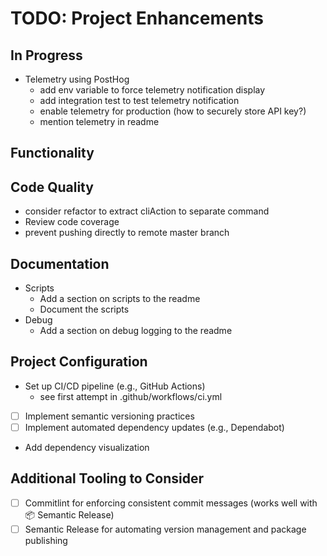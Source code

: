 # TODO: Project Enhancements

## In Progress

- Telemetry using PostHog
  - add env variable to force telemetry notification display
  - add integration test to test telemetry notification
  - enable telemetry for production (how to securely store API key?)
  - mention telemetry in readme

## Functionality

## Code Quality

- consider refactor to extract cliAction to separate command
- Review code coverage
- prevent pushing directly to remote master branch

## Documentation

- Scripts
  - Add a section on scripts to the readme
  - Document the scripts
- Debug
  - Add a section on debug logging to the readme

## Project Configuration

- Set up CI/CD pipeline (e.g., GitHub Actions)
  - see first attempt in .github/workflows/ci.yml
- [ ] Implement semantic versioning practices
- [ ] Implement automated dependency updates (e.g., Dependabot)
- Add dependency visualization

## Additional Tooling to Consider

- [ ] Commitlint for enforcing consistent commit messages (works well with 📦 Semantic Release)
- [ ] Semantic Release for automating version management and package publishing
